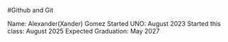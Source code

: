 \#Github and Git



Name: Alexander(Xander) Gomez
Started UNO: August 2023
Started this class: August 2025
Expected Graduation: May 2027


